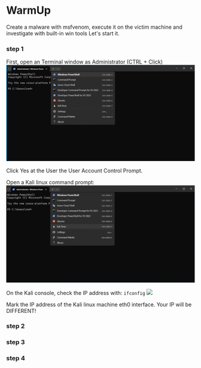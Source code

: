 # WarmUp

Create a malware with msfvenom, execute it on the victim machine and investigate with built-in win tools
Let's start it.


### step 1

First, open an Terminal window as Administrator (CTRL + Click)
![](attachments/warmup_01.png)

Click Yes at the User the User Account Control Prompt.

Open a Kali linux command prompt: 
![](attachments/warmup_02.png)

On the Kali console, check the IP address with:
`ifconfig`
![](attachment/warmup_03.png)

Mark the IP address of the Kali linux machine eth0 interface. Your IP will be DIFFERENT!




### step 2


### step 3

### step 4
